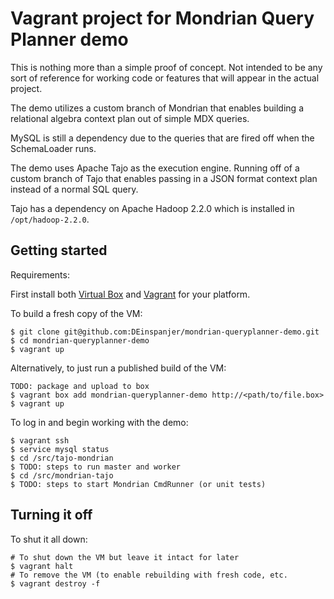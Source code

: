# Vagrant project for Mondrian Query Planner demo

This is nothing more than a simple proof of concept.  Not intended to be any sort of reference
for working code or features that will appear in the actual project.

The demo utilizes a custom branch of Mondrian that enables building a relational algebra context
plan out of simple MDX queries.

MySQL is still a dependency due to the queries that are fired off when the SchemaLoader runs.

The demo uses Apache Tajo as the execution engine.  Running off of a custom branch of Tajo
that enables passing in a JSON format context plan instead of a normal SQL query.

Tajo has a dependency on Apache Hadoop 2.2.0 which is installed in `/opt/hadoop-2.2.0`.

## Getting started

Requirements:

First install both [Virtual Box](http://virtualbox.org) and
[Vagrant](http://vagrantup.com/) for your platform.

To build a fresh copy of the VM:

    $ git clone git@github.com:DEinspanjer/mondrian-queryplanner-demo.git
	$ cd mondrian-queryplanner-demo
    $ vagrant up
    
Alternatively, to just run a published build of the VM:

	TODO: package and upload to box
    $ vagrant box add mondrian-queryplanner-demo http://<path/to/file.box>
	$ vagrant up

To log in and begin working with the demo:

    $ vagrant ssh
    $ service mysql status
    $ cd /src/tajo-mondrian
	$ TODO: steps to run master and worker
	$ cd /src/mondrian-tajo
	$ TODO: steps to start Mondrian CmdRunner (or unit tests)


## Turning it off

To shut it all down:

	# To shut down the VM but leave it intact for later
    $ vagrant halt
	# To remove the VM (to enable rebuilding with fresh code, etc.
	$ vagrant destroy -f

